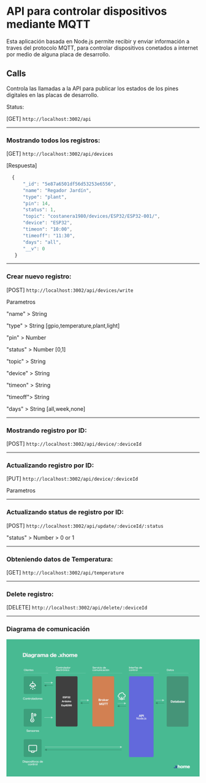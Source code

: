 # API para controlar dispositivos mediante MQTT

Esta aplicación basada en Node.js permite recibir y enviar información a traves del protocolo MQTT, para controlar dispositivos conetados a internet por medio de alguna placa de desarrollo.


## Calls
Controla las llamadas a la API para publicar los estados de los pines digitales en las placas de desarrollo.

Status:

[GET] `http://localhost:3002/api`

-------------------

### Mostrando todos los registros:

[GET] `http://localhost:3002/api/devices`

[Respuesta]

```javascript 
  {
      "_id": "5e87a6501df56d53253e6556",
      "name": "Regador Jardín",
      "type": "plant",
      "pin": 14,
      "status": 1,
      "topic": "costanera1980/devices/ESP32/ESP32-001/",
      "device": "ESP32",
      "timeon": "10:00",
      "timeoff": "11:30",
      "days": "all",
      "__v": 0
   }
```
-------------------

### Crear nuevo registro:

[POST] `http://localhost:3002/api/devices/write`

Parametros

"name"   > String

"type"   > String   [gpio,temperature,plant,light]

"pin"    > Number

"status" > Number   [0,1]

"topic"  > String

"device" > String

"timeon" > String

"timeoff"> String

"days"   > String   [all,week,none]


-------------------

### Mostrando registro por ID:

[POST] `http://localhost:3002/api/device/:deviceId`

-------------------

### Actualizando registro por ID:

[PUT] `http://localhost:3002/api/device/:deviceId`

Parametros

-------------------

### Actualizando status de registro por ID:

[POST] `http://localhost:3002/api/update/:deviceId/:status`

"status" > Number > 0 or 1

-------------------

### Obteniendo datos de Temperatura:

[GET] `http://localhost:3002/api/temperature`

-------------------

### Delete registro:

[DELETE] `http://localhost:3002/api/delete/:deviceId`

-------------------

### Diagrama de comunicación

![Screenshot](diagrama-services.png)
